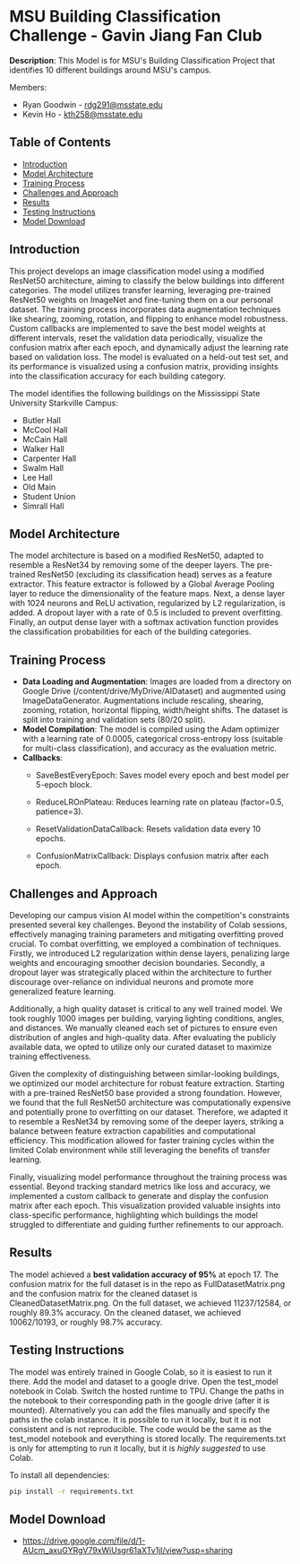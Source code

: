 # MSU Building Classification Challenge - Gavin Jiang Fan Club

**Description**: This Model is for MSU's Building Classification Project that identifies 10 different buildings around MSU's campus.

Members:
- Ryan Goodwin - rdg291@msstate.edu
- Kevin Ho - kth258@msstate.edu


## Table of Contents

- [Introduction](#introduction)
- [Model Architecture](#model-architecture)
- [Training Process](#training-process)
- [Challenges and Approach](#challenges-and-approach)
- [Results](#results)
- [Testing Instructions](#testing-instructions)
- [Model Download](#model-download)

## Introduction

This project develops an image classification model using a modified ResNet50 architecture, aiming to classify the below buildings into different categories. The model utilizes transfer learning, leveraging pre-trained ResNet50 weights on ImageNet and fine-tuning them on a our personal dataset. The training process incorporates data augmentation techniques like shearing, zooming, rotation, and flipping to enhance model robustness. Custom callbacks are implemented to save the best model weights at different intervals, reset the validation data periodically, visualize the confusion matrix after each epoch, and dynamically adjust the learning rate based on validation loss. The model is evaluated on a held-out test set, and its performance is visualized using a confusion matrix, providing insights into the classification accuracy for each building category.

The model identifies the following buildings on the Mississippi State University Starkville Campus:
- Butler Hall
- McCool Hall
- McCain Hall
- Walker Hall
- Carpenter Hall
- Swalm Hall
- Lee Hall
- Old Main
- Student Union
- Simrall Hall

## Model Architecture

The model architecture is based on a modified ResNet50, adapted to resemble a ResNet34 by removing some of the deeper layers. The pre-trained ResNet50 (excluding its classification head) serves as a feature extractor. This feature extractor is followed by a Global Average Pooling layer to reduce the dimensionality of the feature maps. Next, a dense layer with 1024 neurons and ReLU activation, regularized by L2 regularization, is added. A dropout layer with a rate of 0.5 is included to prevent overfitting. Finally, an output dense layer with a softmax activation function provides the classification probabilities for each of the building categories. 

## Training Process
- **Data Loading and Augmentation**: Images are loaded from a directory on Google Drive (/content/drive/MyDrive/AIDataset) and augmented using ImageDataGenerator. Augmentations include rescaling, shearing, zooming, rotation, horizontal flipping, width/height shifts. The dataset is split into training and validation sets (80/20 split).
- **Model Compilation**: The model is compiled using the Adam optimizer with a learning rate of 0.0005, categorical cross-entropy loss (suitable for multi-class classification), and accuracy as the evaluation metric.
- **Callbacks**:
  - SaveBestEveryEpoch: Saves model every epoch and best model per 5-epoch block.

  - ReduceLROnPlateau: Reduces learning rate on plateau (factor=0.5, patience=3).

  - ResetValidationDataCallback: Resets validation data every 10 epochs.

  - ConfusionMatrixCallback: Displays confusion matrix after each epoch.

## Challenges and Approach

Developing our campus vision AI model within the competition's constraints presented several key challenges. Beyond the instability of Colab sessions, effectively managing training parameters and mitigating overfitting proved crucial. To combat overfitting, we employed a combination of techniques. Firstly, we introduced L2 regularization within dense layers, penalizing large weights and encouraging smoother decision boundaries. Secondly, a dropout layer was strategically placed within the architecture to further discourage over-reliance on individual neurons and promote more generalized feature learning.

Additionally, a high quality dataset is critical to any well trained model. We took roughly 1000 images per building, varying lighting conditions, angles, and distances. We manually cleaned each set of pictures to ensure even distribution of angles and high-quality data. After evaluating the publicly available data, we opted to utilize only our curated dataset to maximize training effectiveness.

Given the complexity of distinguishing between similar-looking buildings, we optimized our model architecture for robust feature extraction. Starting with a pre-trained ResNet50 base provided a strong foundation. However, we found that the full ResNet50 architecture was computationally expensive and potentially prone to overfitting on our dataset. Therefore, we adapted it to resemble a ResNet34 by removing some of the deeper layers, striking a balance between feature extraction capabilities and computational efficiency. This modification allowed for faster training cycles within the limited Colab environment while still leveraging the benefits of transfer learning.

Finally, visualizing model performance throughout the training process was essential. Beyond tracking standard metrics like loss and accuracy, we implemented a custom callback to generate and display the confusion matrix after each epoch. This visualization provided valuable insights into class-specific performance, highlighting which buildings the model struggled to differentiate and guiding further refinements to our approach. 

## Results

The model achieved a **best validation accuracy of 95%** at epoch 17. The confusion matrix for the full dataset is in the repo as FullDatasetMatrix.png and the confusion matrix for the cleaned dataset is CleanedDatasetMatrix.png. On the full dataset, we achieved 11237/12584, or roughly 89.3% accuracy. On the cleaned dataset, we achieved 10062/10193, or roughly 98.7% accuracy.

## Testing Instructions

The model was entirely trained in Google Colab, so it is easiest to run it there. Add the model and dataset to a google drive. Open the test_model notebook in Colab. Switch the hosted runtime to TPU. Change the paths in the notebook to their corresponding path in the google drive (after it is mounted). Alternatively you can add the files manually and specify the paths in the colab instance. It is possible to run it locally, but it is not consistent and is not reproducible. The code would be the same as the test_model notebook and everything is stored locally. The requirements.txt is only for attempting to run it locally, but it is *highly suggested* to use Colab.

To install all dependencies:
```bash
pip install -r requirements.txt
```


## Model Download
- https://drive.google.com/file/d/1-AUcm_axuGYRgV79xWiUsgr61aXTv1jl/view?usp=sharing


